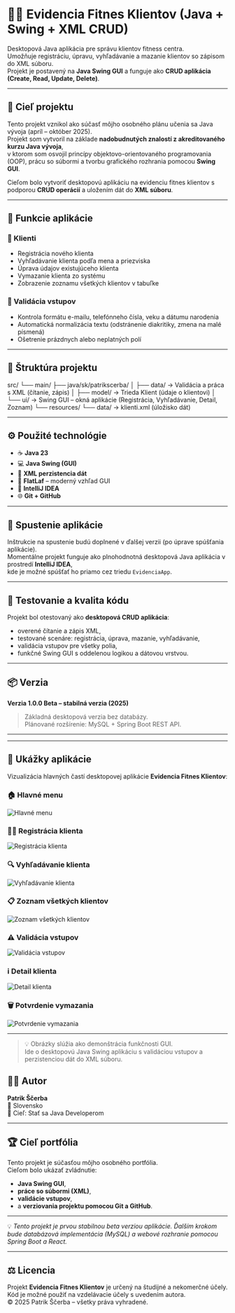 # 🏋️‍♂️ Evidencia Fitnes Klientov (Java + Swing + XML CRUD)

Desktopová Java aplikácia pre správu klientov fitness centra.  
Umožňuje registráciu, úpravu, vyhľadávanie a mazanie klientov so zápisom do XML súboru.  
Projekt je postavený na **Java Swing GUI** a funguje ako **CRUD aplikácia (Create, Read, Update, Delete)**.

---

## 🧠 Cieľ projektu

Tento projekt vznikol ako súčasť môjho osobného plánu učenia sa Java vývoja (apríl – október 2025).  
Projekt som vytvoril na základe **nadobudnutých znalostí z akreditovaného kurzu Java vývoja**,  
v ktorom som osvojil princípy objektovo-orientovaného programovania (OOP), prácu so súbormi a tvorbu grafického rozhrania pomocou **Swing GUI**.  

Cieľom bolo vytvoriť desktopovú aplikáciu na evidenciu fitnes klientov s podporou **CRUD operácií** a uložením dát do **XML súboru**.

---

## 🧩 Funkcie aplikácie

### 👥 Klienti
- Registrácia nového klienta  
- Vyhľadávanie klienta podľa mena a priezviska  
- Úprava údajov existujúceho klienta  
- Vymazanie klienta zo systému  
- Zobrazenie zoznamu všetkých klientov v tabuľke  

### 🧾 Validácia vstupov
- Kontrola formátu e-mailu, telefónneho čísla, veku a dátumu narodenia  
- Automatická normalizácia textu (odstránenie diakritiky, zmena na malé písmená)  
- Ošetrenie prázdnych alebo neplatných polí  

---

## 🧱 Štruktúra projektu
src/
└── main/
├── java/sk/patrikscerba/
│ ├── data/ → Validácia a práca s XML (čítanie, zápis)
│ ├── model/ → Trieda Klient (údaje o klientovi)
│ └── ui/ → Swing GUI – okná aplikácie (Registrácia, Vyhľadávanie, Detail, Zoznam)
└── resources/
└── data/ → klienti.xml (úložisko dát)


---

## ⚙️ Použité technológie

- ☕ **Java 23**
- 💻 **Java Swing (GUI)**
- 💾 **XML perzistencia dát**
- 🎨 **FlatLaf** – moderný vzhľad GUI
- 🧰 **IntelliJ IDEA**
- 🌐 **Git + GitHub**

---

## 🚀 Spustenie aplikácie

Inštrukcie na spustenie budú doplnené v ďalšej verzii (po úprave spúšťania aplikácie).  
Momentálne projekt funguje ako plnohodnotná desktopová Java aplikácia v prostredí **IntelliJ IDEA**,  
kde je možné spúšťať ho priamo cez triedu `EvidenciaApp`.

---

## 🧪 Testovanie a kvalita kódu

Projekt bol otestovaný ako **desktopová CRUD aplikácia**:
- overené čítanie a zápis XML,  
- testované scenáre: registrácia, úprava, mazanie, vyhľadávanie,  
- validácia vstupov pre všetky polia,  
- funkčné Swing GUI s oddelenou logikou a dátovou vrstvou.  

---

## 📦 Verzia

**Verzia 1.0.0 Beta – stabilná verzia (2025)**  
> Základná desktopová verzia bez databázy.  
> Plánované rozšírenie: MySQL + Spring Boot REST API.  

---

---

## 📸 Ukážky aplikácie

Vizualizácia hlavných častí desktopovej aplikácie **Evidencia Fitnes Klientov**:

### 🏠 Hlavné menu
![Hlavné menu](screenshots/Sn%C3%ADmka%20obrazovky%202025-10-27%20191735.png)


### 🧍‍♂️ Registrácia klienta
![Registrácia klienta](screenshots/screenshot_2.png)

### 🔍 Vyhľadávanie klienta
![Vyhľadávanie klienta](screenshots/screenshot_3.png)

### 📋 Zoznam všetkých klientov
![Zoznam všetkých klientov](screenshots/screenshot_4.png)

### ⚠️ Validácia vstupov
![Validácia vstupov](screenshots/screenshot_5.png)

### ℹ️ Detail klienta
![Detail klienta](screenshots/screenshot_6.png)

### 🗑️ Potvrdenie vymazania
![Potvrdenie vymazania](screenshots/screenshot_7.png)

---

> 💡 Obrázky slúžia ako demonštrácia funkčnosti GUI.  
> Ide o desktopovú Java Swing aplikáciu s validáciou vstupov a perzistenciou dát do XML súboru.



## 👨‍💻 Autor

**Patrik Ščerba**  
📍 Slovensko  
🎯 Cieľ: Stať sa Java Developerom  

---

## 🏆 Cieľ portfólia

Tento projekt je súčasťou môjho osobného portfólia.  
Cieľom bolo ukázať zvládnutie:
- **Java Swing GUI**,  
- **práce so súbormi (XML)**,  
- **validácie vstupov**,  
- a **verziovania projektu pomocou Git a GitHub**.  

---

💡 *Tento projekt je prvou stabilnou beta verziou aplikácie. Ďalším krokom bude databázová implementácia (MySQL) a webové rozhranie pomocou Spring Boot a React.*

---

## ⚖️ Licencia

Projekt **Evidencia Fitnes Klientov** je určený na študijné a nekomerčné účely.  
Kód je možné použiť na vzdelávacie účely s uvedením autora.  
© 2025 Patrik Ščerba – všetky práva vyhradené.





